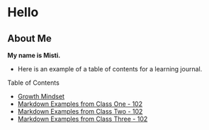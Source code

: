 # Hello
## About Me

**My name is Misti.**

- Here is an example of a table of contents for a learning journal. 

Table of Contents
- [Growth Mindset](/growthmindset.md)
- [Markdown Examples from Class One - 102](/markdownexamples.md)
- [Markdown Examples from Class Two - 102](/markdownexamples.md)
- [Markdown Examples from Class Three - 102](/markdownexamples.md)
